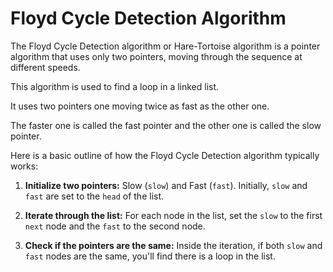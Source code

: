 # Floyd Cycle Detection Algorithm

The Floyd Cycle Detection algorithm or Hare-Tortoise algorithm is a pointer algorithm that uses only two pointers, moving through the sequence at different speeds.

This algorithm is used to find a loop in a linked list.

It uses two pointers one moving twice as fast as the other one.

The faster one is called the fast pointer and the other one is called the slow pointer.

Here is a basic outline of how the Floyd Cycle Detection algorithm typically works:

1. **Initialize two pointers:** Slow (`slow`) and Fast (`fast`). Initially, `slow` and `fast` are set to the `head` of the list.

2. **Iterate through the list:** For each node in the list, set the `slow` to the first `next` node and the `fast` to the second node.

3. **Check if the pointers are the same:** Inside the iteration, if both `slow` and `fast` nodes are the same, you'll find there is a loop in the list.
